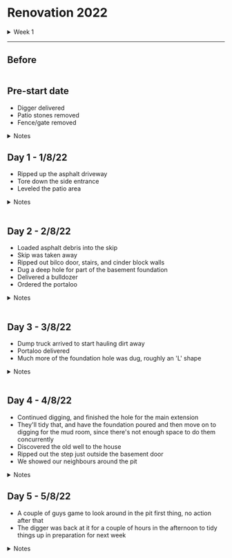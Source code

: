 # Renovation 2022

<details>
  <summary>Week 1</summary>
  <ul>
    <li><a href="#000">Pre-start</a></li>
    <li><a href="#001">1/8/22</a></li>
    <li><a href="#002">2/8/22</a></li>
    <li><a href="#003">3/8/22</a></li>
    <li><a href="#004">4/8/22</a></li>
    <li><a href="#005">5/8/22</a></li>
  </ul>
</details>

<hr />

## Before

<img src='./img/2022-08-02_8.30.02_PM.jpeg' alt='' />
<div id='000'></div>

## Pre-start date

- Digger delivered
- Patio stones removed
- Fence/gate removed

<details>
<summary>Notes</summary>

_Jackson:_ This was done while we were out in St Louis. Strange to come back and have a segment of the fence just removed, with all the patio stones simply gone. The fence/gate parts were pushed to the back of the property to reuse later. Boden loved playing in the dirt though.

</details>

<img src='./logs/000/img/PXL_20220728_231214616.jpg' alt='' />

<div id='001'></div>

## Day 1 - 1/8/22

- Ripped up the asphalt driveway
- Tore down the side entrance
- Leveled the patio area

<details>
<summary>Notes</summary>

_Natalie:_ They ripped up the asphalt on the driveway, tore down the side entrance steps, and leveled the area that used to be the backyard patio. Big piles of debris; a mountain of broken earth & rocks are left to be scooped up.

</details>

<img src='./logs/001/img/PXL_20220801_210951376.jpg' alt='' />
<img src='./logs/001/img/PXL_20220801_210706972.jpg' alt='' />

<div id='002'></div>

## Day 2 - 2/8/22

- Loaded asphalt debris into the skip
- Skip was taken away
- Ripped out bilco door, stairs, and cinder block walls
- Dug a deep hole for part of the basement foundation
- Delivered a bulldozer
- Ordered the portaloo

<details>
<summary>Notes</summary>

_Natalie:_ Using the digger, they scoop the asphalt debris into a large dump that was delivered at 8am. There's a lot of dust and we're sneezing. Over the course of the day, they demolished the basement Bilco door & stairs and created a large trough reaching back into the property. The boys stood in it at the end of the day and sides came up over Jackson's head.

_Jackson:_ There looks to be the reminants of an old ceramic drain pipe stretching the length of the hole. I wonder what it was for? There's so much dirt piled up it's hard to get to the back of our yard without clambering over things. After they finished for the day, we went out our basement door, which now sits about a meter above the bottom of the pit.  

</details>

<img src='./logs/002/img/PXL_20220802_211237126.jpg' alt='' />
<img src='./logs/002/img/PXL_20220802_210945314.jpg' alt='' />

<div id='003'></div>

## Day 3 - 3/8/22

- Dump truck arrived to start hauling dirt away
- Portaloo delivered
- Much more of the foundation hole was dug, roughly an 'L' shape

<details>
<summary>Notes</summary>

_Jackson:_ The hole is **huge**. Started stressing out that it was representative of the eventual size of the extension, however it sounds like they're digging at least several feet extra in all directions. I guess it makes it easier to form the foundation. There was good news regarding the dirt dumping: Apparently the usually have to drive the truck all the way to Poughkeepsie to dump the dirt, however it just so happens that a local electrician who was working nearby needs a canyon on his property filled, so they only have to haul it there. Score!

_Natalie:_ A big dump truck came at 7:30am and the digger immediately started to shovel the mountain of dirt into the dump: Big job. The shadow of the digger swept across the kitchen all morning. 2 man operation around 1pm.: one moving huge piles of dirt via front loader to the dump truck down the driveway while the other digs and digs in the back!
</details>

<img src='./logs/003/img/PXL_20220803_170817973.jpg' alt='' />
<img src='./logs/003/img/PXL_20220803_210907369.jpg' alt='' />

<div id='004'></div>

## Day 4 - 4/8/22

- Continued digging, and finished the hole for the main extension
- They'll tidy that, and have the foundation poured and then move on to digging for the mud room, since there's not enough space to do them concurrently
- Discovered the old well to the house
- Ripped out the step just outside the basement door
- We showed our neighbours around the pit

<details>
<summary>Notes</summary>

_Jackson:_ Arrived at 7:15am, got started soon after. A lot of the same today. Were told we have to have money available for the foundation guy on monday, cash. Paying cash gives us a good discount.

_Natalie:_ Finished the hole! They built a ramp to the bottom where we promptly went once they were gone. Standing at the bottom we discovered they'd uncovered a well -so coll! Catherine, Larry and Jenni came over to see the pit as well. We all amrvelled at the walls of dirt going over our heads. No discoveries of hidden treasures, though. No glass bottles, crockery or anything other than a little garbage and rocks.

<img src="./logs/004/extra/PXL_20220804_210845961.jpg" alt=""/>
</details>

<img src='./logs/004/img/PXL_20220804_210822094.jpg' alt='' />

<div id='005'></div>

## Day 5 - 5/8/22

- A couple of guys game to look around in the pit first thing, no action after that
- The digger was back at it for a couple of hours in the afternoon to tidy things up in preparation for next week

<details>
<summary>Notes</summary>

_Natalie:_ Quiet today - wasn't util 2:30 that anyone showed up to do anything. Ted says they only need to "clean up" and prep for the groundwork that needs to be in for the foundation coming in next week.

[3d View of the Pit](https://photos.app.goo.gl/D4zPfeZYjUgYHWk99)

</details>

<img src='./logs/005/img/PXL_20220805_212952482.jpg' alt='' />

